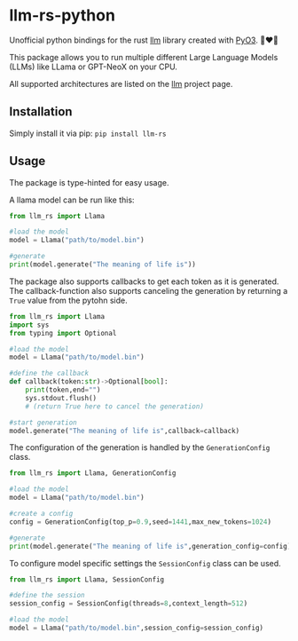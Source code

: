 # llm-rs-python
Unofficial python bindings for the rust [llm](https://github.com/rustformers/llm) library created with [PyO3](https://github.com/PyO3/pyo3). 🐍❤️🦀

This package allows you to run multiple different Large Language Models (LLMs) like LLama or GPT-NeoX on your CPU.

All supported architectures are listed on the [llm](https://github.com/rustformers/llm) project page.


## Installation

Simply install it via pip: `pip install llm-rs`

## Usage

The package is type-hinted for easy usage.

A llama model can be run like this:

```python 
from llm_rs import Llama

#load the model
model = Llama("path/to/model.bin")

#generate
print(model.generate("The meaning of life is"))
```

The package also supports callbacks to get each token as it is generated.
The callback-function also supports canceling the generation by returning a `True` value from the pytohn side.

```python 
from llm_rs import Llama
import sys
from typing import Optional

#load the model
model = Llama("path/to/model.bin")

#define the callback
def callback(token:str)->Optional[bool]:
    print(token,end="")
    sys.stdout.flush()
    # (return True here to cancel the generation)

#start generation
model.generate("The meaning of life is",callback=callback)
```

The configuration of the generation is handled by the `GenerationConfig` class.

```python 
from llm_rs import Llama, GenerationConfig

#load the model
model = Llama("path/to/model.bin")

#create a config
config = GenerationConfig(top_p=0.9,seed=1441,max_new_tokens=1024)

#generate
print(model.generate("The meaning of life is",generation_config=config))
```

To configure model specific settings the `SessionConfig` class can be used.

```python
from llm_rs import Llama, SessionConfig

#define the session
session_config = SessionConfig(threads=8,context_length=512)

#load the model
model = Llama("path/to/model.bin",session_config=session_config)
```